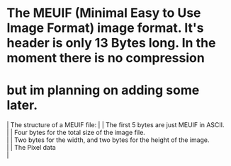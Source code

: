 # The MEUIF (Minimal Easy to Use Image Format) image format. It's header is only 13 Bytes long. In the moment there is no compression
# but im planning on adding some later.

| The structure of a MEUIF file:                                             |
| The first 5 bytes are just MEUIF in ASCII. <br>                            |
| Four bytes for the total size of the image file. <br>                      |
| Two bytes for the width, and two bytes for the height of the image. <br>   |
| The Pixel data <br>                                                        |